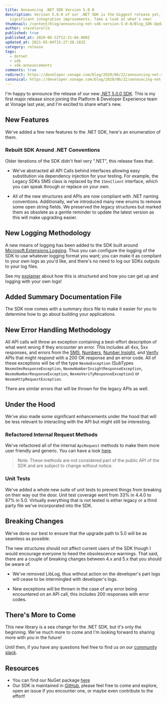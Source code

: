 ```yaml
---
title: Announcing .NET SDK Version 5.0.0
description: Version 5.0.0 of our .NET SDK is the biggest release yet, with some
  significant integration improvements. Take a look at what's new!
thumbnail: /content/blog/announcing-net-sdk-version-5-0-0/Blog_SDK-Updates_1200x600.png
author: stevelorello
published: true
published_at: 2020-06-22T12:31:04.000Z
updated_at: 2021-05-04T15:27:38.183Z
category: release
tags:
  - dotnet
  - sdk
  - sdk-announcements
comments: true
redirect: https://developer.vonage.com/blog/2020/06/22/announcing-net-sdk-version-5-0-0
canonical: https://developer.vonage.com/blog/2020/06/22/announcing-net-sdk-version-5-0-0
---
```

I'm happy to announce the release of our new [.NET 5.0.0 SDK](https://github.com/nexmo/nexmo-dotnet). This is my first major release since joining the Platform & Developer Experience team at Vonage last year, and I'm excited to share what's new.

## New Features

We've added a few new features to the .NET SDK, here's an enumeration of them.

### Rebuilt SDK Around .NET Conventions

Older iterations of the SDK didn't feel very ".NET", this release fixes that.

* We've abstracted all API Calls behind interfaces allowing easy substitution via dependency injection for your testing. For example, the Legacy SDKs SMS class is replaced by the `ISmsClient` interface, which you can speak through or replace on your own.

* All of the new structures and APIs are now compliant with .NET naming conventions. Additionally, we've introduced many new enums to remove some open string fields.  We preserved the legacy structures but marked them as obsolete as a gentle reminder to update the latest version as this will make upgrading easier.

## New Logging Methodology

A new means of logging has been added to the SDK built around [Microsoft.Extensions.Logging](https://docs.microsoft.com/en-us/dotnet/api/microsoft.extensions.logging?view=dotnet-plat-ext-3.1). Thus you can configure the logging of the SDK to use whatever logging format you want; you can make it as compliant to your own logs as you'd like, and there's no need to log our SDKs outputs to your log files.

See my [explainer](https://www.nexmo.com/blog/2020/02/10/adaptive-library-logging-with-microsoft-extensions-logging-dr) about how this is structured and how you can get up and logging with your own logs!

## Added Summary Documentation File

The SDK now comes with a summary docs file to make it easier for you to determine how to go about building your applications.

## New Error Handling Methodology

All API calls will throw an exception containing a best-effort description of what went wrong if they encounter an error. This includes all 4xx, 5xx responses, and errors from the [SMS](https://developer.nexmo.com/messaging/sms/overview), [Numbers](https://developer.nexmo.com/numbers/overview), [Number Insight](https://developer.nexmo.com/number-insight/overview), and [Verify](https://developer.nexmo.com/verify/overview) APIs that might respond with a 200 OK response and an error code. All of these exceptions will be of the type `NexmoException` (SubTypes `NexmoSmsResponseException`, `NexmoNumberInsightResponseException`, `NexmoNumberResponseException`, `NexmoVerifyResponseException`) or `NexmoHttpRequestException`.

There are similar errors that will be thrown for the legacy APIs as well.

## Under the Hood

We've also made some significant enhancements under the hood that will be less relevant to interacting with the API but might still be interesting.

### Refactored Internal Request Methods

We've refactored all of the internal `ApiRequest` methods to make them more user friendly and generic. You can have a look [here](https://github.com/Nexmo/nexmo-dotnet/blob/v5.0.0/Nexmo.Api/Request/ApiRequest.cs).

> Note: These methods are not considered part of the public API of the SDK and are subject to change without notice.

### Unit Tests

We've added a whole new suite of unit tests to prevent things from breaking on their way out the door. Unit test coverage went from 33% in 4.4.0 to 87% in 5.0. Virtually everything that is not tested is either legacy or a third party file we've incorporated into the SDK.

## Breaking Changes

We've done our best to ensure that the upgrade path to 5.0 will be as seamless as possible. 

The new structures should not affect current users of the SDK though I would encourage everyone to heed the obsolescence warnings. That said, there are a couple of breaking changes between 4.x and 5.x that you should be aware of.

* We've removed LibLog, thus without action on the developer's part logs will cease to be intermingled with developer's logs.

* New exceptions will be thrown in the case of any error being encountered on an API call, this includes 200 responses with error codes.

## There's More to Come

This new library is a sea change for the .NET SDK, but it's only the beginning. We've much more to come and I'm looking forward to sharing more with you in the future!

Until then, if you have any questions feel free to find us on our [community slack](https://developer.nexmo.com/community/slack).

## Resources

* You can find our NuGet package [here](https://www.nuget.org/packages/Nexmo.Csharp.Client/)
* Our SDK is maintained in [GitHub](https://github.com/nexmo/nexmo-dotnet), please feel free to come and explore, open an issue if you encounter one, or maybe even contribute to the effort!